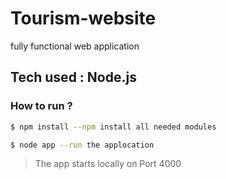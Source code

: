 # Tourism-website

fully functional web application

## Tech used : Node.js

### How to run ?

```sh
$ npm install --npm install all needed modules
```

```sh
$ node app --run the applocation
```

> The app starts locally on Port 4000
